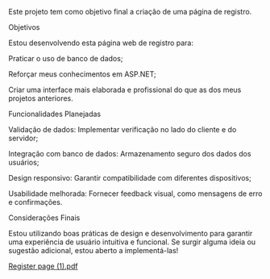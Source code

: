 
Este projeto tem como objetivo final a criação de uma página de registro.

Objetivos

Estou desenvolvendo esta página web de registro para:

Praticar o uso de banco de dados;

Reforçar meus conhecimentos em ASP.NET;

Criar uma interface mais elaborada e profissional do que as dos meus projetos anteriores.

Funcionalidades Planejadas

Validação de dados: Implementar verificação no lado do cliente e do servidor;

Integração com banco de dados: Armazenamento seguro dos dados dos usuários;

Design responsivo: Garantir compatibilidade com diferentes dispositivos;

Usabilidade melhorada: Fornecer feedback visual, como mensagens de erro e confirmações.

Considerações Finais

Estou utilizando boas práticas de design e desenvolvimento para garantir uma experiência de usuário intuitiva e funcional. Se surgir alguma ideia ou sugestão adicional, estou aberto a implementá-las!

[Register page (1).pdf](https://github.com/user-attachments/files/18508286/Register.page.1.pdf)
